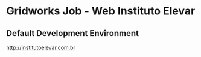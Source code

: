 # Gridworks Job - Web Instituto Elevar
## Default Development Environment
http://institutoelevar.com.br
